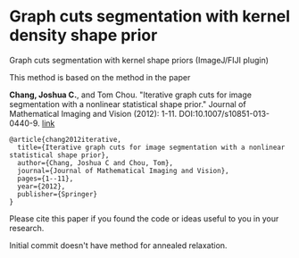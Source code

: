 Graph cuts segmentation with kernel density shape prior
=======================================================

Graph cuts segmentation with kernel shape priors (ImageJ/FIJI plugin)

This method is based on the method in the paper

**Chang, Joshua C.**, and Tom Chou. "Iterative graph cuts for image segmentation with a nonlinear statistical shape prior." Journal of Mathematical Imaging and Vision (2012): 1-11. DOI:10.1007/s10851-013-0440-9. [link](http://link.springer.com/article/10.1007/s10851-013-0440-9)

```
@article{chang2012iterative,
  title={Iterative graph cuts for image segmentation with a nonlinear statistical shape prior},
  author={Chang, Joshua C and Chou, Tom},
  journal={Journal of Mathematical Imaging and Vision},
  pages={1--11},
  year={2012},
  publisher={Springer}
}
```

Please cite this paper if you found the code or ideas useful to you in your research.

Initial commit doesn't have method for annealed relaxation.

